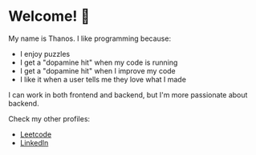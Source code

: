 # Welcome! 👋

My name is Thanos. I like programming because:
- I enjoy puzzles
- I get a "dopamine hit" when my code is running
- I get a "dopamine hit" when I improve my code
- I like it when a user tells me they love what I made 

I can work in both frontend and backend, but I'm more passionate about backend.

Check my other profiles:
- [Leetcode](https://leetcode.com/nathanades/)
- [LinkedIn](https://www.linkedin.com/in/thanosades/)
